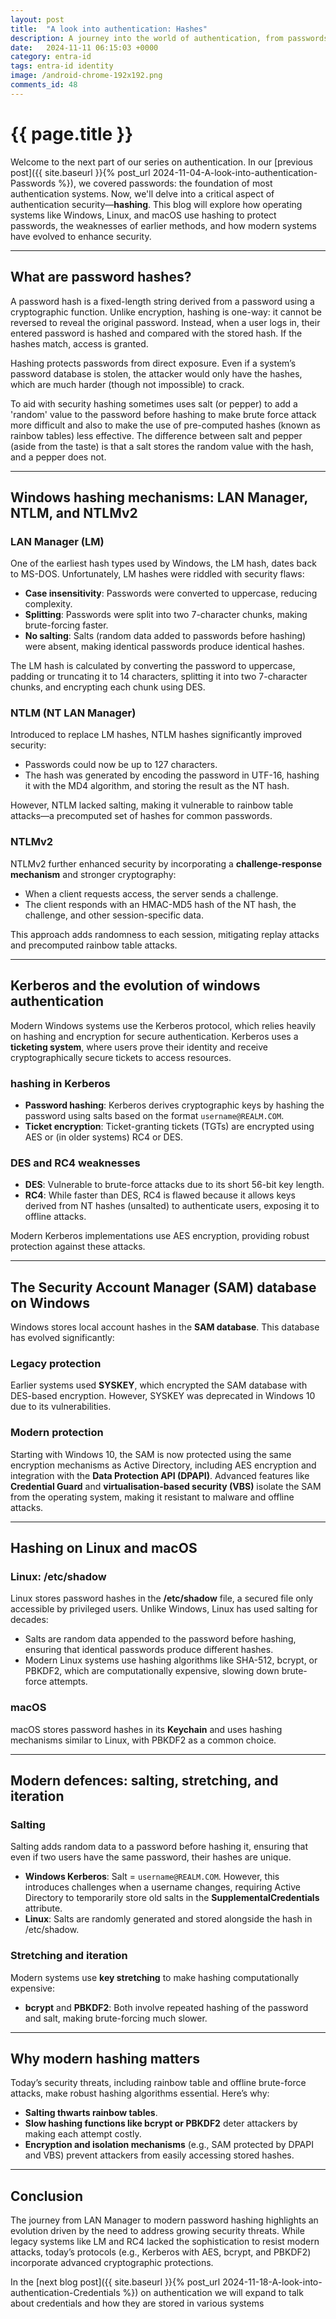 ```yaml
---
layout: post
title:  "A look into authentication: Hashes"
description: A journey into the world of authentication, from passwords, hashes, credentials, protocols, MFA, through to passwordless
date:   2024-11-11 06:15:03 +0000
category: entra-id
tags: entra-id identity
image: /android-chrome-192x192.png
comments_id: 48
---
```

<h1>{{ page.title }}</h1>

Welcome to the next part of our series on authentication. In our [previous post]({{ site.baseurl }}{% post_url 2024-11-04-A-look-into-authentication-Passwords %}), we covered passwords: the foundation of most authentication systems. Now, we'll delve into a critical aspect of authentication security—**hashing**. This blog will explore how operating systems like Windows, Linux, and macOS use hashing to protect passwords, the weaknesses of earlier methods, and how modern systems have evolved to enhance security.  

---

## What are password hashes?  

A password hash is a fixed-length string derived from a password using a cryptographic function. Unlike encryption, hashing is one-way: it cannot be reversed to reveal the original password. Instead, when a user logs in, their entered password is hashed and compared with the stored hash. If the hashes match, access is granted.  

Hashing protects passwords from direct exposure. Even if a system’s password database is stolen, the attacker would only have the hashes, which are much harder (though not impossible) to crack.  

To aid with security hashing sometimes uses salt (or pepper) to add a 'random' value to the password before hashing to make brute force attack more difficult and also to make the use of pre-computed hashes (known as rainbow tables) less effective.  The difference between salt and pepper (aside from the taste) is that a salt stores the random value with the hash, and a pepper does not.

---

## Windows hashing mechanisms: LAN Manager, NTLM, and NTLMv2  

### LAN Manager (LM)  

One of the earliest hash types used by Windows, the LM hash, dates back to MS-DOS. Unfortunately, LM hashes were riddled with security flaws:  
- **Case insensitivity**: Passwords were converted to uppercase, reducing complexity.  
- **Splitting**: Passwords were split into two 7-character chunks, making brute-forcing faster.  
- **No salting**: Salts (random data added to passwords before hashing) were absent, making identical passwords produce identical hashes.  

The LM hash is calculated by converting the password to uppercase, padding or truncating it to 14 characters, splitting it into two 7-character chunks, and encrypting each chunk using DES.  

### NTLM (NT LAN Manager)  

Introduced to replace LM hashes, NTLM hashes significantly improved security:  
- Passwords could now be up to 127 characters.  
- The hash was generated by encoding the password in UTF-16, hashing it with the MD4 algorithm, and storing the result as the NT hash.  

However, NTLM lacked salting, making it vulnerable to rainbow table attacks—a precomputed set of hashes for common passwords.  

### NTLMv2  

NTLMv2 further enhanced security by incorporating a **challenge-response mechanism** and stronger cryptography:  
- When a client requests access, the server sends a challenge.  
- The client responds with an HMAC-MD5 hash of the NT hash, the challenge, and other session-specific data.  

This approach adds randomness to each session, mitigating replay attacks and precomputed rainbow table attacks.  

---

## Kerberos and the evolution of windows authentication  

Modern Windows systems use the Kerberos protocol, which relies heavily on hashing and encryption for secure authentication. Kerberos uses a **ticketing system**, where users prove their identity and receive cryptographically secure tickets to access resources.  

### hashing in Kerberos  
- **Password hashing**: Kerberos derives cryptographic keys by hashing the password using salts based on the format `username@REALM.COM`.  
- **Ticket encryption**: Ticket-granting tickets (TGTs) are encrypted using AES or (in older systems) RC4 or DES.  

### DES and RC4 weaknesses  
- **DES**: Vulnerable to brute-force attacks due to its short 56-bit key length.  
- **RC4**: While faster than DES, RC4 is flawed because it allows keys derived from NT hashes (unsalted) to authenticate users, exposing it to offline attacks.  

Modern Kerberos implementations use AES encryption, providing robust protection against these attacks.  

---

## The Security Account Manager (SAM) database on Windows  

Windows stores local account hashes in the **SAM database**. This database has evolved significantly:  

### Legacy protection  
Earlier systems used **SYSKEY**, which encrypted the SAM database with DES-based encryption. However, SYSKEY was deprecated in Windows 10 due to its vulnerabilities.  

### Modern protection  
Starting with Windows 10, the SAM is now protected using the same encryption mechanisms as Active Directory, including AES encryption and integration with the **Data Protection API (DPAPI)**. Advanced features like **Credential Guard** and **virtualisation-based security (VBS)** isolate the SAM from the operating system, making it resistant to malware and offline attacks.  

---

## Hashing on Linux and macOS  

### Linux: /etc/shadow  
Linux stores password hashes in the **/etc/shadow** file, a secured file only accessible by privileged users. Unlike Windows, Linux has used salting for decades:  
- Salts are random data appended to the password before hashing, ensuring that identical passwords produce different hashes.  
- Modern Linux systems use hashing algorithms like SHA-512, bcrypt, or PBKDF2, which are computationally expensive, slowing down brute-force attempts.  

### macOS  
macOS stores password hashes in its **Keychain** and uses hashing mechanisms similar to Linux, with PBKDF2 as a common choice.  

---

## Modern defences: salting, stretching, and iteration  

### Salting  
Salting adds random data to a password before hashing it, ensuring that even if two users have the same password, their hashes are unique.  

- **Windows Kerberos**: Salt = `username@REALM.COM`. However, this introduces challenges when a username changes, requiring Active Directory to temporarily store old salts in the **SupplementalCredentials** attribute.  
- **Linux**: Salts are randomly generated and stored alongside the hash in /etc/shadow.  

### Stretching and iteration  
Modern systems use **key stretching** to make hashing computationally expensive:  
- **bcrypt** and **PBKDF2**: Both involve repeated hashing of the password and salt, making brute-forcing much slower.  

---

## Why modern hashing matters  

Today’s security threats, including rainbow table and offline brute-force attacks, make robust hashing algorithms essential. Here’s why:  
- **Salting thwarts rainbow tables**.  
- **Slow hashing functions like bcrypt or PBKDF2** deter attackers by making each attempt costly.  
- **Encryption and isolation mechanisms** (e.g., SAM protected by DPAPI and VBS) prevent attackers from easily accessing stored hashes.  

---

## Conclusion  

The journey from LAN Manager to modern password hashing highlights an evolution driven by the need to address growing security threats. While legacy systems like LM and RC4 lacked the sophistication to resist modern attacks, today’s protocols (e.g., Kerberos with AES, bcrypt, and PBKDF2) incorporate advanced cryptographic protections. 

In the [next blog post]({{ site.baseurl }}{% post_url 2024-11-18-A-look-into-authentication-Credentials %}) on authentication we will expand to talk about credentials and how they are stored in various systems 

